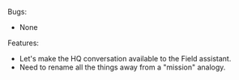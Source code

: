 Bugs:

- None

Features:

- Let's make the HQ conversation available to the Field assistant.
- Need to rename all the things away from a "mission" analogy.
